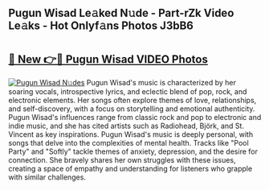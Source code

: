 ## Pugun Wisad Le𝚊ked N𝚞de - Part-rZk Video Le𝚊ks - Hot Onlyf𝚊ns Photos J3bB6

# <h2><a href="http://ab40156.deff.icu/?id=Pugun+Wisad">🔗 New 👉🔴 Pugun Wisad VIDEO Photos</a></h2>

[![Pugun Wisad N𝚞des](https://i.imgur.com/rIISA9y.gif)](http://ab40156.deff.icu/?id=Pugun+Wisad)
Pugun Wisad's music is characterized by her soaring vocals, introspective lyrics, and eclectic blend of pop, rock, and electronic elements. Her songs often explore themes of love, relationships, and self-discovery, with a focus on storytelling and emotional authenticity. Pugun Wisad's influences range from classic rock and pop to electronic and indie music, and she has cited artists such as Radiohead, Björk, and St. Vincent as key inspirations. Pugun Wisad's music is deeply personal, with songs that delve into the complexities of mental health. Tracks like "Pool Party" and "Softly" tackle themes of anxiety, depression, and the desire for connection. She bravely shares her own struggles with these issues, creating a space of empathy and understanding for listeners who grapple with similar challenges.
